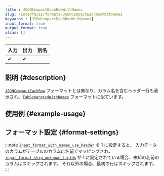 ```yaml
---
title : JSONCompactEachRowWithNames
slug: /interfaces/formats/JSONCompactEachRowWithNames
keywords : [JSONCompactEachRowWithNames]
input_format: true
output_format: true
alias: []
---
```


| 入力 | 出力 | 別名 |
|-------|--------|-------|
| ✔     | ✔      |       |


## 説明 {#description}

[`JSONCompactEachRow`](./JSONCompactEachRow.md) フォーマットとは異なり、カラム名を含むヘッダー行も表示され、[`TabSeparatedWithNames`](../TabSeparated/TabSeparatedWithNames.md) フォーマットに似ています。


## 使用例 {#example-usage}

## フォーマット設定 {#format-settings}

:::note
[`input_format_with_names_use_header`](/operations/settings/settings-formats.md/#input_format_with_names_use_header) を 1 に設定すると、
入力データのカラムがテーブルのカラムに名前でマッピングされ、[`input_format_skip_unknown_fields`](/operations/settings/settings-formats.md/#input_format_skip_unknown_fields) が 1 に設定されている場合、未知の名前のカラムはスキップされます。
それ以外の場合、最初の行はスキップされます。
:::
